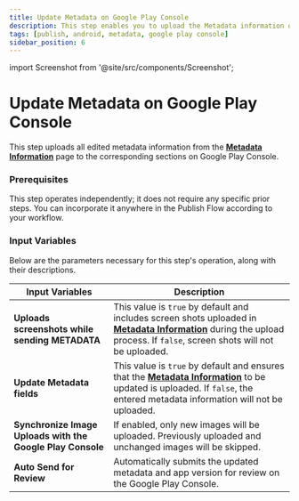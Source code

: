 ```yaml
---
title: Update Metadata on Google Play Console
description: This step enables you to upload the Metadata information of application on Google Play Console.
tags: [publish, android, metadata, google play console]
sidebar_position: 6
---
```


import Screenshot from '@site/src/components/Screenshot';

# Update Metadata on Google Play Console

This step uploads all edited metadata information from the [**Metadata Information**](/publish-module/publish-information/meta-data-information) page to the corresponding sections on Google Play Console.

<Screenshot url='https://cdn.appcircle.io/docs/assets/BE5968-google1.png' />


### Prerequisites

This step operates independently; it does not require any specific prior steps. You can incorporate it anywhere in the Publish Flow according to your workflow.

<Screenshot url='https://cdn.appcircle.io/docs/assets/BE5968-google3.png' />

### Input Variables

Below are the parameters necessary for this step's operation, along with their descriptions.

<Screenshot url='https://cdn.appcircle.io/docs/assets/BE5968-google2.png' />

| Input Variables                                            | Description                                                                                                                                                                                                                                                       |
|------------------------------------------------------------|-------------------------------------------------------------------------------------------------------------------------------------------------------------------------------------------------------------------------------------------------------------------|
| **Uploads screenshots while sending METADATA**             | This value is `true` by default and includes screen shots uploaded in [**Metadata Information**](/publish-module/publish-information/meta-data-information#ios-metadata-information) during the upload process. If `false`, screen shots will not be uploaded.    |
| **Update Metadata fields**                                 | This value is `true` by default and ensures that the [**Metadata Information**](/publish-module/publish-information/meta-data-information#ios-metadata-information) to be updated is uploaded. If `false`, the entered metadata information will not be uploaded. |
| **Synchronize Image Uploads with the Google Play Console** | If enabled, only new images will be uploaded. Previously uploaded and unchanged images will be skipped.                                                                                                                                                           |
| **Auto Send for Review**                                   | Automatically submits the updated metadata and app version for review on the Google Play Console.                                                                                                                                                                 |

